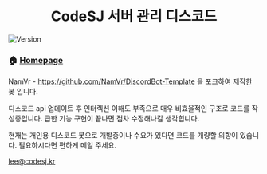 <h1 align="center">CodeSJ 서버 관리 디스코드 </h1>
<p>
  <img alt="Version" src="https://img.shields.io/badge/version-v0.1-blue.svg?cacheSeconds=2592000" />
</p>

### 🏠 [Homepage](https://codesj.kr/)

NamVr - https://github.com/NamVr/DiscordBot-Template 을 포크하여 제작한 봇 입니다.

디스코드 api 업데이트 후 인터렉션 이해도 부족으로 매우 비효율적인 구조로 코드를 작성중입니다. 급한 기능 구현이 끝나면 점차 수정해나갈 생각힙니다.

현재는 개인용 디스코드 봇으로 개발중이나 수요가 있다면 코드를 개량할 의향이 있습니다. 필요하시다면 편하게 메일 주세요.

lee@codesj.kr
